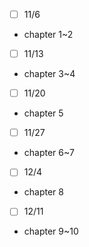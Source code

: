
- [ ] 11/6
 - chapter 1~2
- [ ] 11/13
 - chapter 3~4
- [ ] 11/20
 - chapter 5
- [ ] 11/27
 - chapter 6~7
- [ ] 12/4
 - chapter 8
- [ ] 12/11
 - chapter 9~10
